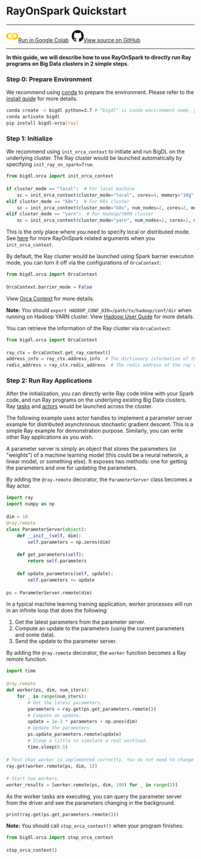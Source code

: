 # RayOnSpark Quickstart

---

![](../../../../image/colab_logo_32px.png)[Run in Google Colab](https://colab.research.google.com/github/intel-analytics/BigDL/blob/branch-2.0/python/orca/colab-notebook/quickstart/ray_parameter_server.ipynb) &nbsp;![](../../../../image/GitHub-Mark-32px.png)[View source on GitHub](https://github.com/intel-analytics/BigDL/blob/branch-2.0/python/orca/colab-notebook/quickstart/ray_parameter_server.ipynb)

---

**In this guide, we will describe how to use RayOnSpark to directly run Ray programs on Big Data clusters in 2 simple steps.**

### Step 0: Prepare Environment

We recommend using [conda](https://docs.conda.io/projects/conda/en/latest/user-guide/install/) to prepare the environment. Please refer to the [install guide](../../UserGuide/python.md) for more details.

```bash
conda create -n bigdl python=3.7 # "bigdl" is conda environment name, you can use any name you like.
conda activate bigdl
pip install bigdl-orca[ray]
```

### Step 1: Initialize

We recommend using `init_orca_context` to initiate and run BigDL on the underlying cluster. The Ray cluster would be launched automatically by specifying `init_ray_on_spark=True`.

```python
from bigdl.orca import init_orca_context

if cluster_mode == "local":  # For local machine
    sc = init_orca_context(cluster_mode="local", cores=4, memory="10g", init_ray_on_spark=True)
elif cluster_mode == "k8s":  # For K8s cluster
    sc = init_orca_context(cluster_mode="k8s", num_nodes=2, cores=2, memory="10g", driver_memory="10g", driver_cores=1, init_ray_on_spark=True)
elif cluster_mode == "yarn":  # For Hadoop/YARN cluster
    sc = init_orca_context(cluster_mode="yarn", num_nodes=2, cores=2, memory="10g", driver_memory="10g", driver_cores=1, init_ray_on_spark=True)
```

This is the only place where you need to specify local or distributed mode. See [here](./../Overview/ray.md#initialize) for more RayOnSpark related arguments when you `init_orca_context`.

By default, the Ray cluster would be launched using Spark barrier execution mode, you can turn it off via the configurations of `OrcaContext`:

```python
from bigdl.orca import OrcaContext

OrcaContext.barrier_mode = False
```

View [Orca Context](./../Overview/orca-context.md) for more details.

**Note:** You should `export HADOOP_CONF_DIR=/path/to/hadoop/conf/dir` when running on Hadoop YARN cluster. View [Hadoop User Guide](./../../UserGuide/hadoop.md) for more details.

You can retrieve the information of the Ray cluster via `OrcaContext`:

```python
from bigdl.orca import OrcaContext

ray_ctx = OrcaContext.get_ray_context()
address_info = ray_ctx.address_info  # The dictionary information of the ray cluster, including node_ip_address, object_store_address, webui_url, etc.
redis_address = ray_ctx.redis_address  # The redis address of the ray cluster.
```

### Step 2: Run Ray Applications

After the initialization, you can directly write Ray code inline with your Spark code, and run Ray programs on the underlying existing Big Data clusters. Ray [tasks](https://docs.ray.io/en/master/walkthrough.html#remote-functions-tasks) and [actors](https://docs.ray.io/en/master/actors.html) would be launched across the cluster.

The following example uses actor handles to implement a parameter server example for distributed asynchronous stochastic gradient descent. This is a simple Ray example for demonstration purpose. Similarly, you can write other Ray applications as you wish.

A parameter server is simply an object that stores the parameters (or "weights") of a machine learning model (this could be a neural network, a linear model, or something else). It exposes two methods: one for getting the parameters and one for updating the parameters.

By adding the `@ray.remote` decorator, the `ParameterServer` class becomes a Ray actor.

```python
import ray
import numpy as np

dim = 10
@ray.remote
class ParameterServer(object):
    def __init__(self, dim):
        self.parameters = np.zeros(dim)

    def get_parameters(self):
        return self.parameters

    def update_parameters(self, update):
        self.parameters += update

ps = ParameterServer.remote(dim)
```

In a typical machine learning training application, worker processes will run in an infinite loop that does the following:

1. Get the latest parameters from the parameter server.
2. Compute an update to the parameters (using the current parameters and some data).
3. Send the update to the parameter server.

By adding the `@ray.remote` decorator, the `worker` function becomes a Ray remote function.

```python
import time

@ray.remote
def worker(ps, dim, num_iters):
    for _ in range(num_iters):
        # Get the latest parameters.
        parameters = ray.get(ps.get_parameters.remote())
        # Compute an update.
        update = 1e-3 * parameters + np.ones(dim)
        # Update the parameters.
        ps.update_parameters.remote(update)
        # Sleep a little to simulate a real workload.
        time.sleep(0.5)

# Test that worker is implemented correctly. You do not need to change this line.
ray.get(worker.remote(ps, dim, 1))

# Start two workers.
worker_results = [worker.remote(ps, dim, 100) for _ in range(2)]
```

As the worker tasks are executing, you can query the parameter server from the driver and see the parameters changing in the background.

```
print(ray.get(ps.get_parameters.remote()))
```

**Note:** You should call `stop_orca_context()` when your program finishes:

```python
from bigdl.orca import stop_orca_context

stop_orca_context()
```
